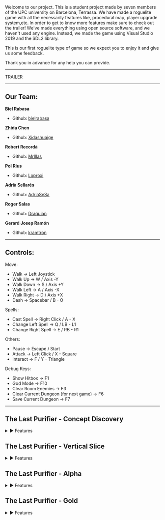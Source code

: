 
Welcome to our project. This is a student project made by seven members of the UPC university on Barcelona, Terrassa. 
We have made a roguelite game with all the necessarily features like, procedural map, player upgrade system,etc.
In order to get to know more features make sure to check out the trailer!
We've made everything using open source software, and we haven't used any engine. Instead, we made the game using Visual Studio 2019 and the SDL2 library.

This is our first roguelite type of game so we expect you to enjoy it and give us some feedback.

Thank you in advance for any help you can provide.

***
TRAILER

***
## Our Team:

**Biel Rabasa**

* Github: [bielrabasa](https://github.com/bielrabasa)

**Zhida Chen**

* Github: [Xidashuaige](https://github.com/Xidashuaige)

**Robert Recordà**

* Github: [MrIllas](https://github.com/MrIllas) 

**Pol Rius**

* Github: [Loproxi](https://github.com/Loproxi)  

**Adrià Sellarés**

* Github: [AdriaSeSa](https://github.com/AdriaSeSa)  

**Roger Salas**

* Github: [Draquian](https://github.com/Draquian) 

**Gerard Josep Ramón**

* Github: [kramtron](https://github.com/kramtron) 

***

## Controls:

Move:
- 	Walk			→	Left Joystick
- 	Walk Up			→	W  /  Axis -Y
- 	Walk Down		→	S  /  Axis +Y
- 	Walk Left		→	A  /  Axis -X
- 	Walk Right		→	D  /  Axis +X
- 	Dash			→	Spacebar  /  B - O

Spells:
- 	Cast Spell		→	Right Click  /  A - X
- 	Change Left Spell 	→	Q  /  LB - L1
- 	Change Right Spell	→	E  /  RB - R1

Others:
- 	Pause			→	Escape  /  Start
- 	Attack			→	Left Click  /  X - Square
- 	Interact		→	F  /  Y - Triangle

Debug Keys:
- 	Show Hitbox		→	F1
- 	God Mode		→	F10
- 	Clear Room Enemies	→	F3
- 	Clear Current Dungeon (for next game)	→	F6
- 	Save Current Dungeon	→	F7

***
## The Last Purifier - Concept Discovery
<details>
<summary>▶ Features</summary>
<pre>
> These are concept discovery features
</pre>
</details>

## The Last Purifier - Vertical Slice
<details>
<summary>▶ Features </summary>
<pre>
● Fullscreen & Windowed mode

● God Mode (F10) 
  ● Instakills  
  ● No damage 

● Keyboard & Gamepad control

● 2 playable characters
  ● Sage (range battle system)  
  ● Revenant (melee battle system)

● 3 types of enemies 
  ● Ghoul 
  ● Kaboom  
  ● Worm

> 6 NPCs with custom dialog

> 5 Spells
> > Purifed Sword
> > Soul Shield
> > Purification Slash
> > Foteiros
> > Ekriski

> Spell deck

> 2 Skill Trees, one per class.

> Random generated map.

> Hub Map with different zones 

> Custom team logo (with fx)

> Custom game logo (with fx)

> Menu & Pause menu (keyboard & controller)
> > Play
> > Options
> > Credits
> > Load
> > Save
> > Exit
> > GitHub link

> Audio
> > Background music
> > Audio effects
> > > Enemies
> > > Players
> > > Attacks
> > > Menu

> HUD
> > Health bar & damage effects
> > Spell cards + deck
> > Pause menu
</pre>
</details>

## The Last Purifier - Alpha
<details>
<summary>▶ Features</summary>
<pre>
> Map
> >Minimap (dungeon & hub)
> >3 new puzzles (3 new rooms)
> >Save & Continue from last dungeon
> >Player converter

> Entities
> >New slime enemy
> >New breakable pot
> >Buttons (random pressing order)
> >Pathfinding

> Weapons
> >New combat system
> >Spear
> >Staff
> >Book

> Audio
> >New fx
> >New music for every scene
> >Change Volume

> UI
> >Win screen
> >Game over screen
> >Vsync activation
> >Volume changing
> >Ability trees
> > >Buy better stats
> > >Buy deck spaces
> > >Buy ability improvements

> Quests
</pre>
</details>

## The Last Purifier - Gold
<details>
<summary>▶ Features</summary>
<pre>
> > These are the gold features
</pre>
</details>
